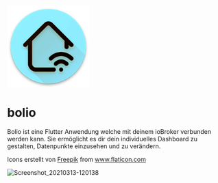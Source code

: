 ![alt text](https://github.com/SiBolio/bolio/blob/master/assets/logo.png)


# bolio

Bolio ist eine Flutter Anwendung welche mit deinem ioBroker verbunden werden kann.
Sie ermöglicht es dir dein individuelles Dashboard zu gestalten, Datenpunkte einzusehen und zu verändern.

<div>Icons erstellt von <a href="https://www.flaticon.com/de/autoren/freepik" title="Freepik">Freepik</a> from <a href="https://www.flaticon.com/de/" title="Flaticon">www.flaticon.com</a></div>

![Screenshot_20210313-120138](https://user-images.githubusercontent.com/10114161/112459752-7ab42280-8d5e-11eb-86f8-c622fd8f06b7.png)

